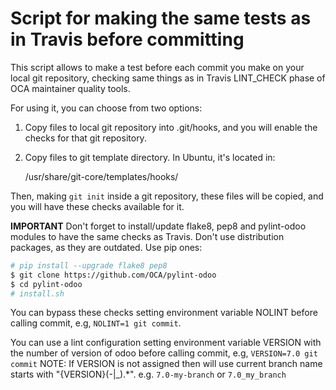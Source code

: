 Script for making the same tests as in Travis before committing
===============================================================

This script allows to make a test before each commit you make on your local
git repository, checking same things as in Travis LINT_CHECK phase of
OCA maintainer quality tools.

For using it, you can choose from two options:

1. Copy files to local git repository into .git/hooks, and you will enable the
   checks for that git repository.

2. Copy files to git template directory. In Ubuntu, it's located in:

   /usr/share/git-core/templates/hooks/

Then, making `git init` inside a git repository, these files will be copied,
and you will have these checks available for it.

**IMPORTANT** Don't forget to install/update flake8, pep8 and pylint-odoo modules to
have the same checks as Travis. Don't use distribution packages, as they are 
outdated. Use pip ones:
```bash
# pip install --upgrade flake8 pep8
$ git clone https://github.com/OCA/pylint-odoo
$ cd pylint-odoo
# install.sh
```

You can bypass these checks setting environment variable NOLINT before calling
commit, e.g, `NOLINT=1 git commit`.

You can use a lint configuration setting environment variable VERSION with
the number of version of odoo before calling
commit, e.g, `VERSION=7.0 git commit`
NOTE: If VERSION is not assigned then will use current branch name starts with "{VERSION}(-|_).*". e.g. `7.0-my-branch` or `7.0_my_branch`
